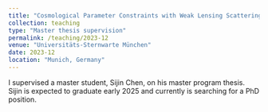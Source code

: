 ```yaml
---
title: "Cosmological Parameter Constraints with Weak Lensing Scattering Transform"
collection: teaching
type: "Master thesis supervision"
permalink: /teaching/2023-12
venue: "Universitäts-Sternwarte München"
date: 2023-12
location: "Munich, Germany"
---
```


I supervised a master student, Sijin Chen, on his master program thesis. Sijin is expected to graduate early 2025 and currently is searching for a PhD position.
